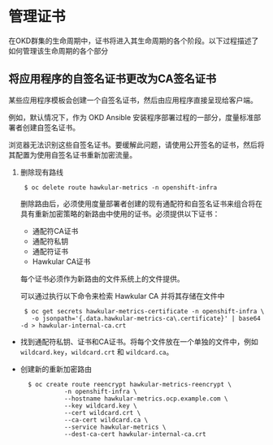 # 管理证书
在OKD群集的生命周期中，证书将进入其生命周期的各个阶段。以下过程描述了如何管理该生命周期的各个部分

## 将应用程序的自签名证书更改为CA签名证书
某些应用程序模板会创建一个自签名证书，然后由应用程序直接呈现给客户端。

例如，默认情况下，作为 OKD Ansible 安装程序部署过程的一部分，度量标准部署者创建自签名证书。

浏览器无法识别这些自签名证书。要缓解此问题，请使用公开签名的证书，然后将其配置为使用自签名证书重新加密流量。

1. 删除现有路线

		$ oc delete route hawkular-metrics -n openshift-infra
	删除路由后，必须使用度量部署者创建的现有通配符和自签名证书来组合将在具有重新加密策略的新路由中使用的证书。必须提供以下证书：
	
	- 通配符CA证书
	- 通配符私钥
	- 通配符证书
	- Hawkular CA证书
	
	每个证书必须作为新路由的文件系统上的文件提供。

	可以通过执行以下命令来检索 Hawkular CA 并将其存储在文件中
	
		$ oc get secrets hawkular-metrics-certificate -n openshift-infra \
		  -o jsonpath='{.data.hawkular-metrics-ca\.certificate}' | base64 -d > hawkular-internal-ca.crt

- 找到通配符私钥、证书和CA证书。将每个文件放在一个单独的文件中，例如 `wildcard.key`，`wildcard.crt` 和 `wildcard.ca`。
- 创建新的重新加密路由

		$ oc create route reencrypt hawkular-metrics-reencrypt \
		          -n openshift-infra \
		          --hostname hawkular-metrics.ocp.example.com \
		          --key wildcard.key \
		          --cert wildcard.crt \
		          --ca-cert wildcard.ca \
		          --service hawkular-metrics \
		          --dest-ca-cert hawkular-internal-ca.crt